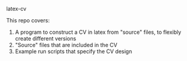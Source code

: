 latex-cv

This repo covers:
  1. A program to construct a CV in latex from "source" files, to flexibly create different versions
  2. "Source" files that are included in the CV
  3. Example run scripts that specify the CV design
